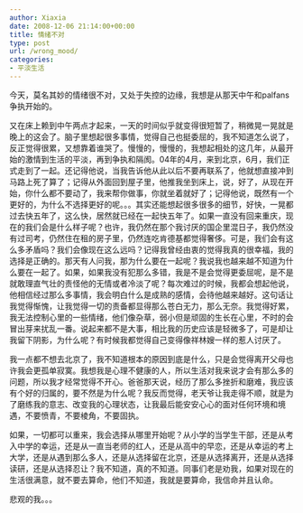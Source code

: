 ```yaml
---
author: Xiaxia
date: 2008-12-06 21:14:00+00:00
title: 情绪不对
type: post
url: /wrong_mood/
categories:
- 平淡生活
---
```


今天，莫名其妙的情绪很不对，又处于失控的边缘，我想是从那天中午和palfans争执开始的。

又在床上赖到中午两点才起来，一天的时间似乎就变得很短暂了，稍微晃一晃就是晚上的这会了。脑子里想起很多事情，觉得自己也挺委屈的，我不知道怎么说了，反正觉得很累，又想靠着谁哭了。慢慢的，慢慢的，我想起相处的这几年，从最开始的激情到生活的平淡，再到争执和隔阂。04年的4月，来到北京，6月，我们正式走到了一起。还记得他说，当我告诉他从此以后不要再联系了，他就想直接冲到马路上死了算了；记得从外面回到屋子里，他推我坐到床上，说，好了，从现在开始，你什么都不要动了，我来帮你做事，你就坐着就好了；记得他说，既然有一个更好的，为什么不选择更好的呢。。。其实还能想起很多很多的细节，好快，一晃都过去快五年了，这么快，居然就已经在一起快五年了。如果一直没有回来重庆，现在的我们会是什么样子呢？也许，我仍然在那个我讨厌的国企里混日子，我仍然没有过司考，仍然住在租的房子里，仍然连吃肯德基都觉得奢侈。可是，我们会有这么多矛盾吗？我们会像现在这么远吗？记得我曾经由衷的觉得我真的很幸福，我的选择是正确的。那天有人问我，那为什么要在一起呢？我说我也越来越不知道为什么要在一起了。如果，如果我没有犯那么多错，我是不是会觉得更委屈呢，是不是就敢理直气壮的责怪他的无情或者冷淡了呢？每次难过的时候，我都会想起他说，他相信经过那么多事情，我会明白什么是成熟的感情，会待他越来越好。这句话让我觉得惭愧，让我觉得一切的责备都显得那么苍白无力，那么无奈。我觉得好累，我无法控制心里的一些情绪，他们像杂草，弱小但是顽固的生长在心里，不时的会冒出芽来扰乱一番。说起来都不是大事，相比我的历史应该是轻微多了，可是却让我留下阴影，为什么呢？有时候我都觉得自己变得像祥林嫂一样的惹人讨厌了。

我一点都不想去北京了，我不知道根本的原因到底是什么，只是会觉得离开父母也许我会更孤单寂寞。我想我是心理不健康的人，所以生活对我来说才会有那么多的问题，所以我才经常觉得不开心。爸爸那天说，经历了那么多挫折和磨难，我应该有个好的归属的，要不然是为什么呢？我反而觉得，老天爷让我走得不顺，就是为了磨练我的意志、改变我的心理状态，让我最后能安安心心的面对任何环境和境遇，不要愤青，不要棱角，不要固执。

如果，一切都可以重来，我会选择从哪里开始呢？从小学的当学生干部，还是从考入中学的幸运，还是从一直当老师的红人，还是从高中的早恋，还是从幸运的考上大学，还是从遇到那么多人，还是从选择留在北京，还是从选择离开，还是从选择读研，还是从选择忍让？我不知道，真的不知道。同事们老是劝我，如果对现在的生活很满意，就不要去算命，他们不知道，我就是要算命，我信命并且认命。

悲观的我。。。
